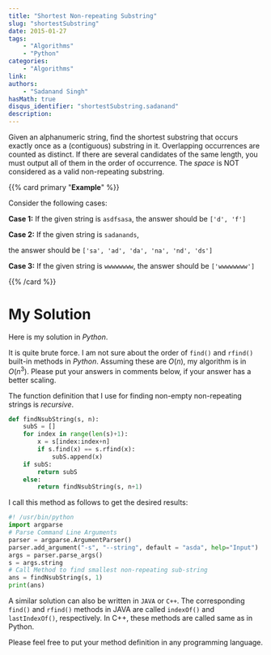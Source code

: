 ```yaml
---
title: "Shortest Non-repeating Substring"
slug: "shortestSubstring"
date: 2015-01-27
tags:
    - "Algorithms"
    - "Python"
categories:
    - "Algorithms"
link:
authors:
    - "Sadanand Singh"
hasMath: true
disqus_identifier: "shortestSubstring.sadanand"
description:
---
```


Given an alphanumeric string, find the shortest substring that occurs
exactly once as a (contiguous) substring in it. Overlapping occurrences
are counted as distinct. If there are several candidates of the same
length, you must output all of them in the order of occurrence. The
*space* is NOT considered as a valid non-repeating substring.

<!--more-->

{{% card primary "**Example**" %}}

Consider the following cases:

__Case 1:__ If the given string is `asdfsasa`, the answer should be
`['d', 'f']`

__Case 2:__ If the given string is `sadanands`,

the answer should be `['sa', 'ad', 'da', 'na', 'nd', 'ds']`

__Case 3:__ If the given string is `wwwwwwww`, the answer should be
`['wwwwwwww']`

{{% /card %}}

My Solution
===========

Here is my solution in *Python*.

It is quite brute force. I am not sure about the order of `find()` and
`rfind()` built-in methods in _Python_. Assuming these are $O(n)$, my
algorithm is in $O(n^3)$. Please put your answers in comments below,
if your answer has a better scaling.

The function definition that I use for finding non-empty non-repeating
strings is _recursive_.

```python
def findNsubString(s, n):
    subS = []
    for index in range(len(s)+1):
        x = s[index:index+n]
        if s.find(x) == s.rfind(x):
            subS.append(x)
    if subS:
        return subS
    else:
        return findNsubString(s, n+1)
```

I call this method as follows to get the desired results:

```python
#! /usr/bin/python
import argparse
# Parse Command Line Arguments
parser = argparse.ArgumentParser()
parser.add_argument("-s", "--string", default = "asda", help="Input")
args = parser.parse_args()
s = args.string
# Call Method to find smallest non-repeating sub-string
ans = findNsubString(s, 1)
print(ans)
```

A similar solution can also be written in `JAVA` or `C++`. The corresponding
`find()` and `rfind()` methods in JAVA are called `indexOf()` and
`lastIndexOf()`, respectively. In C++, these methods are called same as
in Python.

Please feel free to put your method definition in any programming
language.
